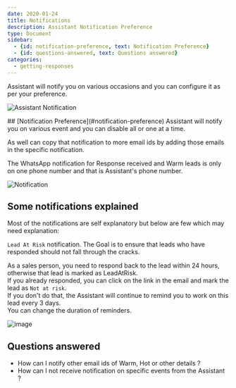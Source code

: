 ```yaml
---
date: 2020-01-24
title: Notifications
description: Assistant Notification Preference
type: Document
sidebar:
  - {id: notification-preference, text: Notification Preference}
  - {id: questions-answered, text: Questions answered}
categories:
  - getting-responses
---
```

Assistant will notify you on various occasions and you can configure it as per your preference.

![Assistant Notification](../../images/assistant-notification.png)

<a name="notification-preference"/>
## [Notification Preference](#notification-preference)
Assistant will notify you on various event and you can disable all or one at a time. 

As well can copy that notification to more email ids by adding those emails in the specific notification.

The WhatsApp notification for Response received and Warm leads is only on one phone number and that is Assistant's phone number. 

![Notification](../../images/notification.png)

## Some notifications explained
Most of the notifications are self explanatory but below are few which may need explanation:

`Lead At Risk` notification. The Goal is to ensure that leads who have responded should not fall through the cracks.   

As a sales person, you need to respond back to the lead within 24 hours, otherwise that lead is marked as LeadAtRisk.   
If you already responded, you can click on the link in the email and mark the lead as `Not at risk`.  
If you don't do that, the Assistant will continue to remind you to work on this lead every 3 days.  
You can change the duration of reminders.  

![image](../../images/lead-at-risk.png)

## Questions answered
- How can I notify other email ids of Warm, Hot or other details ?
- How can I not receive notification on specific events from the Assistant ?

